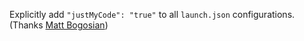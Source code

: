 Explicitly add `"justMyCode": "true"` to all `launch.json` configurations. (Thanks [Matt Bogosian](https://github.com/posita))
